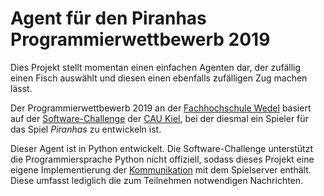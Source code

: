 # Agent für den Piranhas Programmierwettbewerb 2019

Dies Projekt stellt momentan einen einfachen Agenten dar, der zufällig einen Fisch auswählt und diesen einen ebenfalls zufälligen Zug machen lässt.

Der Programmierwettbewerb 2019 an der [Fachhochschule Wedel](https://www.fh-wedel.de) basiert auf der [Software-Challenge](https://software-challenge.de) der [CAU Kiel](https://www.uni-kiel.de), bei der diesmal ein Spieler für das Spiel *Piranhas* zu entwickeln ist.

Dieser Agent ist in Python entwickelt. Die Software-Challenge unterstützt die Programmiersprache Python nicht offiziell, sodass dieses Projekt eine eigene Implementierung der [Kommunikation](https://cau-kiel-tech-inf.github.io/socha-enduser-docs/spiele/piranhas/xml-dokumentation.html) mit dem Spielserver enthält. Diese umfasst lediglich die zum Teilnehmen notwendigen Nachrichten.
